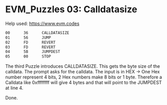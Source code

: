 # EVM_Puzzles 03: Calldatasize

Help used: https://www.evm.codes

```apache
00      36      CALLDATASIZE
01      56      JUMP
02      FD      REVERT
03      FD      REVERT
04      5B      JUMPDEST
05      00      STOP
```

The third Puzzle introduces CALLDATASIZE. This gets the byte size of the calldata. The prompt asks for the calldata. The input is in HEX -> One Hex number represent 4 bits, 2 Hex numbers make 8 bits or 1 byte. Therefore a Calldata like 0xffffffff will give 4 bytes and that will point to the JUMPDEST at line 4.

Done.
